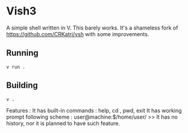 # Vish3
A simple shell written in V. This barely works.
It's a shameless fork of https://github.com/CRKatri/vsh
 with some improvements.
## Running
`v run .`

## Building
`v .`

Features :
 It has built-in commands : help, cd , pwd, exit
 It has working prompt following scheme : user@machine:$/home/user/ >>
 It has no history, nor it is planned to have such feature.

